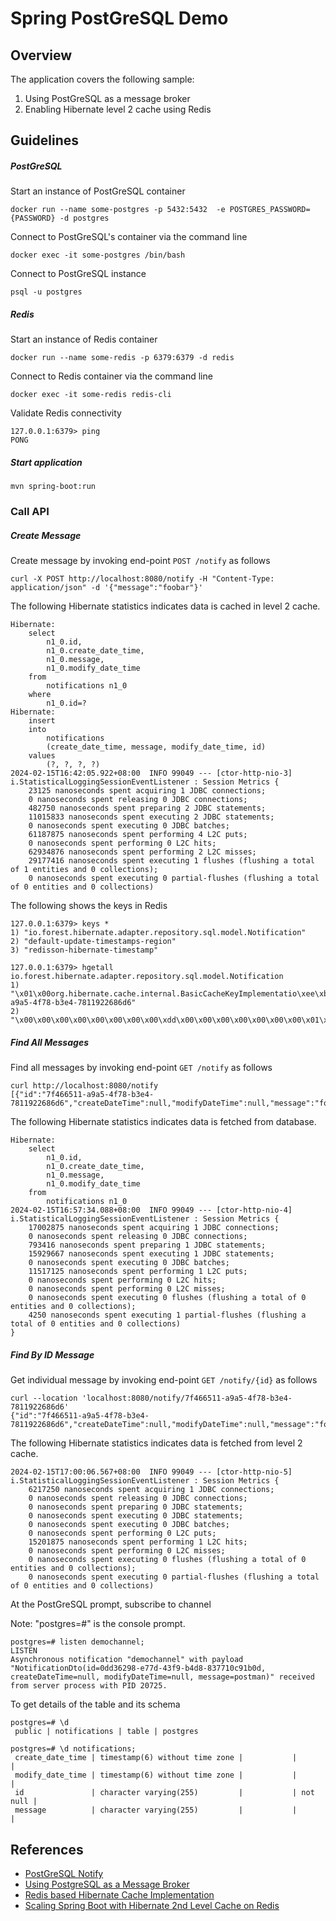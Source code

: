 
# Spring PostGreSQL Demo

## Overview

The application covers the following sample:

1. Using PostGreSQL as a message broker
2. Enabling Hibernate level 2 cache using Redis

## Guidelines

##### PostGreSQL 

Start an instance of PostGreSQL container

```
docker run --name some-postgres -p 5432:5432  -e POSTGRES_PASSWORD={PASSWORD} -d postgres
```

Connect to PostGreSQL's container via the command line

```
docker exec -it some-postgres /bin/bash
```

Connect to PostGreSQL instance

```
psql -u postgres
```

##### Redis

Start an instance of Redis container

```
docker run --name some-redis -p 6379:6379 -d redis
```

Connect to Redis container via the command line

```
docker exec -it some-redis redis-cli
```

Validate Redis connectivity

```
127.0.0.1:6379> ping
PONG
```

##### Start application

```
mvn spring-boot:run
```

### Call API

##### Create Message

Create message by invoking end-point `POST /notify` as follows

```
curl -X POST http://localhost:8080/notify -H "Content-Type: application/json" -d '{"message":"foobar"}'
```

The following Hibernate statistics indicates data is cached in level 2 cache.

```
Hibernate: 
    select
        n1_0.id,
        n1_0.create_date_time,
        n1_0.message,
        n1_0.modify_date_time 
    from
        notifications n1_0 
    where
        n1_0.id=?
Hibernate: 
    insert 
    into
        notifications
        (create_date_time, message, modify_date_time, id) 
    values
        (?, ?, ?, ?)
2024-02-15T16:42:05.922+08:00  INFO 99049 --- [ctor-http-nio-3] i.StatisticalLoggingSessionEventListener : Session Metrics {
    23125 nanoseconds spent acquiring 1 JDBC connections;
    0 nanoseconds spent releasing 0 JDBC connections;
    482750 nanoseconds spent preparing 2 JDBC statements;
    11015833 nanoseconds spent executing 2 JDBC statements;
    0 nanoseconds spent executing 0 JDBC batches;
    61187875 nanoseconds spent performing 4 L2C puts;
    0 nanoseconds spent performing 0 L2C hits;
    62934876 nanoseconds spent performing 2 L2C misses;
    29177416 nanoseconds spent executing 1 flushes (flushing a total of 1 entities and 0 collections);
    0 nanoseconds spent executing 0 partial-flushes (flushing a total of 0 entities and 0 collections)
```

The following shows the keys in Redis

```
127.0.0.1:6379> keys *
1) "io.forest.hibernate.adapter.repository.sql.model.Notification"
2) "default-update-timestamps-region"
3) "redisson-hibernate-timestamp"

127.0.0.1:6379> hgetall io.forest.hibernate.adapter.repository.sql.model.Notification
1) "\x01\x00org.hibernate.cache.internal.BasicCacheKeyImplementatio\xee\xbeio.forest.hibernate.adapter.repository.sql.model.Notification\xf5\xe9\x86\xed\n\x03\xa57f466511-a9a5-4f78-b3e4-7811922686d6"
2) "\x00\x00\x00\x00\x00\x00\x00\x00\xdd\x00\x00\x00\x00\x00\x00\x00\x01\x00org.hibernate.cache.spi.support.AbstractReadWriteAccess$Ite\xed\x80\xc0\xea\x9e\xdc\xaf\xed\x18\x01\x01org.hibernate.cache.spi.entry.StandardCacheEntryImp\xec\x01\x02[Ljava.io.Serializable\xbb\x04\x00\x03tes\xf4\x00\xbeio.forest.hibernate.adapter.repository.sql.model.Notification\x00\x00"

```

##### Find All Messages

Find all messages by invoking end-point `GET /notify` as follows

```
curl http://localhost:8080/notify
[{"id":"7f466511-a9a5-4f78-b3e4-7811922686d6","createDateTime":null,"modifyDateTime":null,"message":"foobar"}]
```

The following Hibernate statistics indicates data is fetched from database.

```
Hibernate: 
    select
        n1_0.id,
        n1_0.create_date_time,
        n1_0.message,
        n1_0.modify_date_time 
    from
        notifications n1_0
2024-02-15T16:57:34.088+08:00  INFO 99049 --- [ctor-http-nio-4] i.StatisticalLoggingSessionEventListener : Session Metrics {
    17002875 nanoseconds spent acquiring 1 JDBC connections;
    0 nanoseconds spent releasing 0 JDBC connections;
    793416 nanoseconds spent preparing 1 JDBC statements;
    15929667 nanoseconds spent executing 1 JDBC statements;
    0 nanoseconds spent executing 0 JDBC batches;
    11517125 nanoseconds spent performing 1 L2C puts;
    0 nanoseconds spent performing 0 L2C hits;
    0 nanoseconds spent performing 0 L2C misses;
    0 nanoseconds spent executing 0 flushes (flushing a total of 0 entities and 0 collections);
    4250 nanoseconds spent executing 1 partial-flushes (flushing a total of 0 entities and 0 collections)
}
```

##### Find By ID Message

Get individual message by invoking end-point `GET /notify/{id}` as follows

```
curl --location 'localhost:8080/notify/7f466511-a9a5-4f78-b3e4-7811922686d6'
{"id":"7f466511-a9a5-4f78-b3e4-7811922686d6","createDateTime":null,"modifyDateTime":null,"message":"foobar"}
```

The following Hibernate statistics indicates data is fetched from level 2 cache.

```
2024-02-15T17:00:06.567+08:00  INFO 99049 --- [ctor-http-nio-5] i.StatisticalLoggingSessionEventListener : Session Metrics {
    6217250 nanoseconds spent acquiring 1 JDBC connections;
    0 nanoseconds spent releasing 0 JDBC connections;
    0 nanoseconds spent preparing 0 JDBC statements;
    0 nanoseconds spent executing 0 JDBC statements;
    0 nanoseconds spent executing 0 JDBC batches;
    0 nanoseconds spent performing 0 L2C puts;
    15201875 nanoseconds spent performing 1 L2C hits;
    0 nanoseconds spent performing 0 L2C misses;
    0 nanoseconds spent executing 0 flushes (flushing a total of 0 entities and 0 collections);
    0 nanoseconds spent executing 0 partial-flushes (flushing a total of 0 entities and 0 collections)
```



At the PostGreSQL prompt, subscribe to channel

Note: "postgres=#" is the console prompt.


```console
postgres=# listen demochannel;
LISTEN
Asynchronous notification "demochannel" with payload "NotificationDto(id=0dd36298-e77d-43f9-b4d8-837710c91b0d, createDateTime=null, modifyDateTime=null, message=postman)" received from server process with PID 20725.
```

To get details of the table and its schema

```
postgres=# \d
 public | notifications | table | postgres

postgres=# \d notifications;
 create_date_time | timestamp(6) without time zone |           |          | 
 modify_date_time | timestamp(6) without time zone |           |          | 
 id               | character varying(255)         |           | not null | 
 message          | character varying(255)         |           |          | 
 ```
 
## References
* [PostGreSQL Notify](https://www.postgresql.org/docs/current/sql-notify.html)
* [Using PostgreSQL as a Message Broker](https://www.baeldung.com/spring-postgresql-message-broker)
* [Redis based Hibernate Cache Implementation](https://github.com/redisson/redisson/blob/master/redisson-hibernate/README.md)
* [Scaling Spring Boot with Hibernate 2nd Level Cache on Redis](https://medium.com/@shahto/scaling-spring-boot-with-hibernate-2nd-level-cache-on-redis-54d588fc8b06#:~:text=Level%202%20Cache%3A%20is%20a,is%20therefore%20disabled%20by%20default.)
